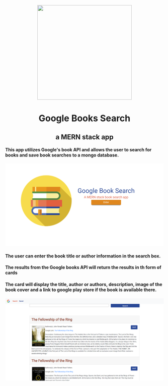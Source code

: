 <p align="center">
  <img width="300" height="300" src="https://image.flaticon.com/icons/png/512/562/562132.png">
  
 
</p>

<h1 align="center"> Google Books Search </h1>

<h2 align="center">  a MERN stack app</h2>

#### This app utilizes Google's book API and allows the user to search for books and save book searches to a mongo database.

![alt text](client/src/assets/images/readME_images/hero-section.png)

#### The user can enter the book title or author information in the search box.

#### The results from the Google books API will return the results in th form of cards

#### The card will display the title, author or authors, description, image of the book cover and a link to google play store if the book is available there.

![alt text](client/src/assets/images/readME_images/search-section.png)
